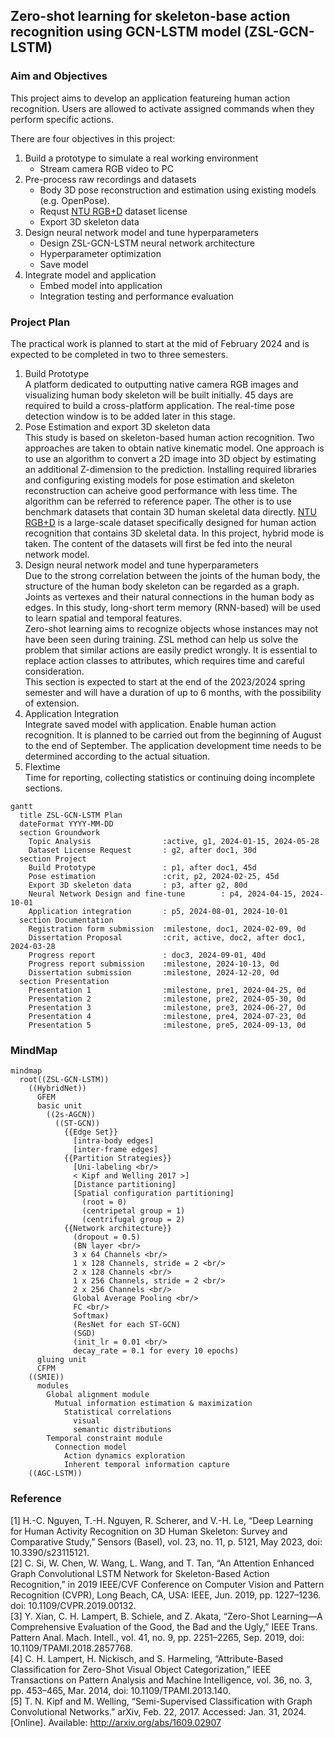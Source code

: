 ## Zero-shot learning for skeleton-base action recognition using GCN-LSTM model (ZSL-GCN-LSTM)

### Aim and Objectives
This project aims to develop an application featureing human action recognition. Users are allowed to activate assigned commands when they perform specific actions.

There are four objectives in this project:
1. Build a prototype to simulate a real working environment 
    * Stream camera RGB video to PC 
2. Pre-process raw recordings and datasets
    * Body 3D pose reconstruction and estimation using existing models (e.g. OpenPose).
    * Requst [NTU RGB+D](https://rose1.ntu.edu.sg/dataset/actionRecognition/) dataset license
    * Export 3D skeleton data 
3. Design neural network model and tune hyperparameters
    * Design ZSL-GCN-LSTM neural network architecture
    * Hyperparameter optimization
    * Save model
4. Integrate model and application
    * Embed model into application
    * Integration testing and performance evaluation


### Project Plan
The practical work is planned to start at the mid of February 2024 and is expected to be completed in two to three semesters.
1. Build Prototype \
  A platform dedicated to outputting native camera RGB images and visualizing human body skeleton will be built initially. 45 days are required to build a cross-platform application. The real-time pose detection window is to be added later in this stage.
2. Pose Estimation and export 3D skeleton data \
  This study is based on skeleton-based human action recognition. Two approaches are taken to obtain native kinematic model. One approach is to use an algorithm to convert a 2D image into 3D object by estimating an additional Z-dimension to the prediction. Installing required libraries and configuring existing models for pose estimation and skeleton reconstruction can acheive good performance with less time. The algorithm can be referred to reference paper. The other is to use benchmark datasets that contain 3D human skeletal data directly. [NTU RGB+D](https://rose1.ntu.edu.sg/dataset/actionRecognition/) is a large-scale dataset specifically designed for human action recognition that contains 3D skeletal data. In this project, hybrid mode is taken. The content of the datasets will first be fed into the neural network model.
3. Design neural network model and tune hyperparameters \
  Due to the strong correlation between the joints of the human body, the structure of the human body skeleton can be regarded as a graph. Joints as vertexes and their natural connections in the human body as edges. In this study, long-short term memory (RNN-based) will be used to learn spatial and temporal features. \
  Zero-shot learning aims to recognize objects whose instances may not have been seen during training. ZSL method can help us solve the problem that similar actions are easily predict wrongly. It is essential to replace action classes to attributes, which requires time and careful consideration.\
  This section is expected to start at the end of the 2023/2024 spring semester and will have a duration of up to 6 months, with the possibility of extension.
4. Application Integration \
  Integrate saved model with application. Enable human action recognition. It is planned to be carried out from the beginning of August to the end of September. The application development time needs to be determined according to the actual situation.
5. Flextime \
  Time for reporting, collecting statistics or continuing doing incomplete sections.

```mermaid
gantt
  title ZSL-GCN-LSTM Plan
  dateFormat YYYY-MM-DD
  section Groundwork
    Topic Analysis                :active, g1, 2024-01-15, 2024-05-28
    Dataset License Request       : g2, after doc1, 30d
  section Project
    Build Prototype               : p1, after doc1, 45d
    Pose estimation               :crit, p2, 2024-02-25, 45d
    Export 3D skeleton data       : p3, after g2, 80d
    Neural Network Design and fine-tune        : p4, 2024-04-15, 2024-10-01
    Application integration       : p5, 2024-08-01, 2024-10-01
  section Documentation
    Registration form submission  :milestone, doc1, 2024-02-09, 0d
    Dissertation Proposal         :crit, active, doc2, after doc1, 2024-03-28
    Progress report               : doc3, 2024-09-01, 40d
    Progress report submission    :milestone, 2024-10-13, 0d
    Dissertation submission       :milestone, 2024-12-20, 0d
  section Presentation
    Presentation 1                :milestone, pre1, 2024-04-25, 0d
    Presentation 2                :milestone, pre2, 2024-05-30, 0d
    Presentation 3                :milestone, pre3, 2024-06-27, 0d
    Presentation 4                :milestone, pre4, 2024-07-23, 0d
    Presentation 5                :milestone, pre5, 2024-09-13, 0d

```

### MindMap
```mermaid
mindmap
  root((ZSL-GCN-LSTM))
    ((HybridNet))
      GFEM
      basic unit
        ((2s-AGCN))
          ((ST-GCN))
            {{Edge Set}}
              [intra-body edges]
              [inter-frame edges]
            {{Partition Strategies}}
              [Uni-labeling <br/>
              < Kipf and Welling 2017 >]
              [Distance partitioning]
              [Spatial configuration partitioning]
                (root = 0)
                (centripetal group = 1)
                (centrifugal group = 2)
            {{Network architecture}}
              (dropout = 0.5)
              (BN layer <br/>
              3 x 64 Channels <br/>
              1 x 128 Channels, stride = 2 <br/>
              2 x 128 Channels <br/>
              1 x 256 Channels, stride = 2 <br/>
              2 x 256 Channels <br/>
              Global Average Pooling <br/>
              FC <br/>
              Softmax)
              (ResNet for each ST-GCN)
              (SGD)
              (init_lr = 0.01 <br/>
              decay_rate = 0.1 for every 10 epochs)
      gluing unit
      CFPM
    ((SMIE))
      modules
        Global alignment module
          Mutual information estimation & maximization
            Statistical correlations
              visual
              semantic distributions
        Temporal constraint module
          Connection model
            Action dynamics exploration
            Inherent temporal information capture
    ((AGC-LSTM))
```

### Reference
[1] H.-C. Nguyen, T.-H. Nguyen, R. Scherer, and V.-H. Le, “Deep Learning for Human Activity Recognition on 3D Human Skeleton: Survey and Comparative Study,” Sensors (Basel), vol. 23, no. 11, p. 5121, May 2023, doi: 10.3390/s23115121. \
[2] C. Si, W. Chen, W. Wang, L. Wang, and T. Tan, “An Attention Enhanced Graph Convolutional LSTM Network for Skeleton-Based Action Recognition,” in 2019 IEEE/CVF Conference on Computer Vision and Pattern Recognition (CVPR), Long Beach, CA, USA: IEEE, Jun. 2019, pp. 1227–1236. doi: 10.1109/CVPR.2019.00132. \
[3] Y. Xian, C. H. Lampert, B. Schiele, and Z. Akata, “Zero-Shot Learning—A Comprehensive Evaluation of the Good, the Bad and the Ugly,” IEEE Trans. Pattern Anal. Mach. Intell., vol. 41, no. 9, pp. 2251–2265, Sep. 2019, doi: 10.1109/TPAMI.2018.2857768. \
[4] C. H. Lampert, H. Nickisch, and S. Harmeling, “Attribute-Based Classification for Zero-Shot Visual Object Categorization,” IEEE Transactions on Pattern Analysis and Machine Intelligence, vol. 36, no. 3, pp. 453–465, Mar. 2014, doi: 10.1109/TPAMI.2013.140. \
[5] T. N. Kipf and M. Welling, “Semi-Supervised Classification with Graph Convolutional Networks.” arXiv, Feb. 22, 2017. Accessed: Jan. 31, 2024. [Online]. Available: http://arxiv.org/abs/1609.02907